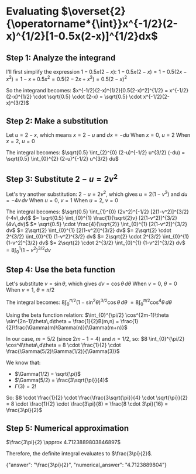 # Evaluating $\overset{2}{\operatorname*{\int}}x^{-1/2}(2-x)^{1/2}[1-0.5x(2-x)]^{1/2}dx$

## Step 1: Analyze the integrand
I'll first simplify the expression $1-0.5x(2-x)$:
$1-0.5x(2-x) = 1-0.5(2x-x^2) = 1-x+0.5x^2 = 0.5(2-2x+x^2) = 0.5(2-x)^2$

So the integrand becomes:
$x^{-1/2}(2-x)^{1/2}[0.5(2-x)^2]^{1/2} = x^{-1/2}(2-x)^{1/2} \cdot \sqrt{0.5} \cdot (2-x) = \sqrt{0.5} \cdot x^{-1/2}(2-x)^{3/2}$

## Step 2: Make a substitution
Let $u = 2-x$, which means $x = 2-u$ and $dx = -du$
When $x = 0$, $u = 2$
When $x = 2$, $u = 0$

The integral becomes:
$\sqrt{0.5} \int_{2}^{0} (2-u)^{-1/2} u^{3/2} (-du) = \sqrt{0.5} \int_{0}^{2} (2-u)^{-1/2} u^{3/2} du$

## Step 3: Substitute $2-u = 2v^2$
Let's try another substitution: $2-u = 2v^2$, which gives $u = 2(1-v^2)$ and $du = -4v\,dv$
When $u = 0$, $v = 1$
When $u = 2$, $v = 0$

The integral becomes:
$\sqrt{0.5} \int_{1}^{0} (2v^2)^{-1/2} [2(1-v^2)]^{3/2} (-4v\,dv)$
$= \sqrt{0.5} \int_{0}^{1} \frac{1}{\sqrt{2}v} [2(1-v^2)]^{3/2} (4v\,dv)$
$= \sqrt{0.5} \cdot \frac{4}{\sqrt{2}} \int_{0}^{1} [2(1-v^2)]^{3/2} dv$
$= 2\sqrt{2} \int_{0}^{1} [2(1-v^2)]^{3/2} dv$
$= 2\sqrt{2} \cdot 2^{3/2} \int_{0}^{1} (1-v^2)^{3/2} dv$
$= 2\sqrt{2} \cdot 2^{3/2} \int_{0}^{1} (1-v^2)^{3/2} dv$
$= 2\sqrt{2} \cdot 2^{3/2} \int_{0}^{1} (1-v^2)^{3/2} dv$
$= 8 \int_{0}^{1} (1-v^2)^{3/2} dv$

## Step 4: Use the beta function
Let's substitute $v = \sin\theta$, which gives $dv = \cos\theta\,d\theta$
When $v = 0$, $\theta = 0$
When $v = 1$, $\theta = \pi/2$

The integral becomes:
$8 \int_{0}^{\pi/2} (1-\sin^2\theta)^{3/2} \cos\theta\,d\theta$
$= 8 \int_{0}^{\pi/2} \cos^4\theta\,d\theta$

Using the beta function relation:
$\int_{0}^{\pi/2} \cos^{2m-1}\theta \sin^{2n-1}\theta\,d\theta = \frac{1}{2}B(m,n) = \frac{1}{2}\frac{\Gamma(m)\Gamma(n)}{\Gamma(m+n)}$

In our case, $m = 5/2$ (since $2m-1 = 4$) and $n = 1/2$, so:
$8 \int_{0}^{\pi/2} \cos^4\theta\,d\theta = 8 \cdot \frac{1}{2} \cdot \frac{\Gamma(5/2)\Gamma(1/2)}{\Gamma(3)}$

We know that:
- $\Gamma(1/2) = \sqrt{\pi}$
- $\Gamma(5/2) = \frac{3\sqrt{\pi}}{4}$
- $\Gamma(3) = 2!$

So:
$8 \cdot \frac{1}{2} \cdot \frac{\frac{3\sqrt{\pi}}{4} \cdot \sqrt{\pi}}{2} = 8 \cdot \frac{1}{2} \cdot \frac{3\pi}{8} = \frac{8 \cdot 3\pi}{16} = \frac{3\pi}{2}$

## Step 5: Numerical approximation
$\frac{3\pi}{2} \approx 4.7123889803846897$

Therefore, the definite integral evaluates to $\frac{3\pi}{2}$.

{"answer": "\\frac{3\\pi}{2}", "numerical_answer": "4.7123889804"}